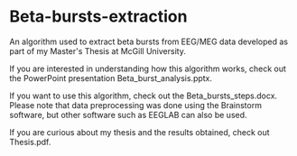 # Beta-bursts-extraction
An algorithm used to extract beta bursts from EEG/MEG data developed as part of my Master's Thesis at McGill University.

If you are interested in understanding how this algorithm works, check out the PowerPoint presentation Beta_burst_analysis.pptx.

If you want to use this algorithm, check out the Beta_bursts_steps.docx. Please note that data preprocessing was done using the Brainstorm software, but other software such as EEGLAB can also be used.

If you are curious about my thesis and the results obtained, check out Thesis.pdf.
